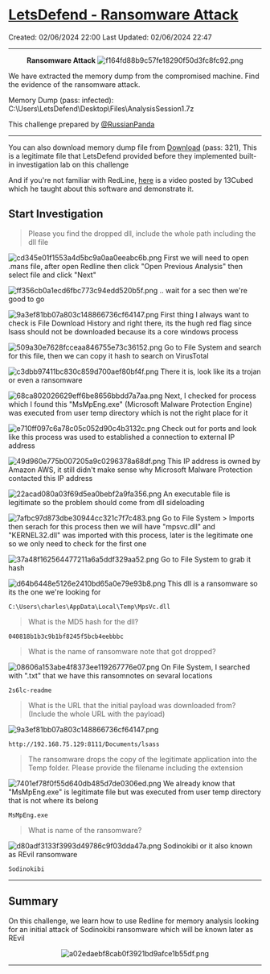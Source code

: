 # [LetsDefend - Ransomware Attack](https://app.letsdefend.io/challenge/ransomware-attack)
Created: 02/06/2024 22:00
Last Updated: 02/06/2024 22:47
* * *
<div align=center>

**Ransomware Attack**
![f164fd88b9c57fe18290f50d3fc8fc92.png](../../_resources/f164fd88b9c57fe18290f50d3fc8fc92.png)
</div>
We have extracted the memory dump from the compromised machine. Find the evidence of the ransomware attack.

Memory Dump (pass: infected): C:\Users\LetsDefend\Desktop\Files\AnalysisSession1.7z

This challenge prepared by [@RussianPanda](https://www.linkedin.com/in/an-fam-868921105/)

* * *
You can also download memory dump file from [Download](https://files-ld.s3.us-east-2.amazonaws.com/AnalysisSession.zip) (pass: 321), This is a legitimate file that LetsDefend provided before they implemented built-in investigation lab on this challenge

And if you're not familiar with RedLine, [here](https://www.youtube.com/watch?v=tCIEYCWTdk4) is a video posted by 13Cubed which he taught about this software and demonstrate it.

## Start Investigation
> Please you find the dropped dll, include the whole path including the dll file

![cd345e01f1553a4d5bc9a0aa0eeabc6b.png](../../_resources/cd345e01f1553a4d5bc9a0aa0eeabc6b.png)
First we will need to open .mans file, after open Redline then click "Open Previous Analysis" then select file and click "Next"

![ff356cb0a1ecd6fbc773c94edd520b5f.png](../../_resources/ff356cb0a1ecd6fbc773c94edd520b5f.png)
.. wait for a sec then we're good to go

![9a3ef81bb07a803c148866736cf64147.png](../../_resources/9a3ef81bb07a803c148866736cf64147.png)
First thing I always want to check is File Download History and right there, its the hugh red flag since lsass should not be downloaded because its a core windows process

![509a30e7628fcceaa846755e73c36152.png](../../_resources/509a30e7628fcceaa846755e73c36152.png)
Go to File System and search for this file, then we can copy it hash to search on VirusTotal

![c3dbb97411bc830c859d700aef80bf4f.png](../../_resources/c3dbb97411bc830c859d700aef80bf4f.png)
There it is, look like its a trojan or even a ransomware

![68ca802026629eff6be8656bbdd7a7aa.png](../../_resources/68ca802026629eff6be8656bbdd7a7aa.png)
Next, I checked for process which I found this "MsMpEng.exe" (Microsoft Malware Protection Engine) was executed from user temp directory which is not the right place for it

![e710ff097c6a78c05c052d90c4b3132c.png](../../_resources/e710ff097c6a78c05c052d90c4b3132c.png)
Check out for ports and look like this process was used to established a connection to external IP address

![49d960e775b007205a9c0296378a68df.png](../../_resources/49d960e775b007205a9c0296378a68df.png)
This IP address is owned by Amazon AWS, it still didn't make sense why Microsoft Malware Protection contacted this IP address

![22acad080a03f69d5ea0bebf2a9fa356.png](../../_resources/22acad080a03f69d5ea0bebf2a9fa356.png)
An executable file is legitimate so the problem should come from dll sideloading

![7afbc97d873dbe30944cc321c7f7c483.png](../../_resources/7afbc97d873dbe30944cc321c7f7c483.png)
Go to File System > Imports then serach for this process then we will have "mpsvc.dll" and "KERNEL32.dll" was imported with this process, later is the legitimate one so we only need to check for the first one

![37a48f162564477211a6a5ddf329aa52.png](../../_resources/37a48f162564477211a6a5ddf329aa52.png)
Go to File System to grab it hash

![d64b6448e5126e2410bd65a0e79e93b8.png](../../_resources/d64b6448e5126e2410bd65a0e79e93b8.png)
This dll is a ransomware so its the one we're looking for
```
C:\Users\charles\AppData\Local\Temp\MpsVc.dll
```

> What is the MD5 hash for the dll?
```
040818b1b3c9b1bf8245f5bcb4eebbbc
```

> What is the name of ransomware note that got dropped?

![08606a153abe4f8373ee119267776e07.png](../../_resources/08606a153abe4f8373ee119267776e07.png)
On File System, I searched with ".txt" that we have this ransomnotes on sevaral locations
```
2s6lc-readme
```

> What is the URL that the initial payload was downloaded from? (Include the whole URL with the payload)

![9a3ef81bb07a803c148866736cf64147.png](../../_resources/9a3ef81bb07a803c148866736cf64147.png)
```
http://192.168.75.129:8111/Documents/lsass
```

> The ransomware drops the copy of the legitimate application into the Temp folder. Please provide the filename including the extension

![7401ef78f0f55d640db485d7de0306ed.png](../../_resources/7401ef78f0f55d640db485d7de0306ed.png)
We already know that "MsMpEng.exe" is legitimate file but was executed from user temp directory that is not where its belong
```
MsMpEng.exe
```

> What is name of the ransomware?

![d80adf3133f3993d49786c9f03dda47a.png](../../_resources/d80adf3133f3993d49786c9f03dda47a.png)
Sodinokibi or it also known as REvil ransomware
```
Sodinokibi
```

* * *
## Summary

On this challenge, we learn how to use Redline for memory analysis looking for an initial attack of Sodinokibi ransomware which will be known later as REvil

<div align=center>

![a02edaebf8cab0f3921bd9afce1b55df.png](../../_resources/a02edaebf8cab0f3921bd9afce1b55df.png)
</div>

* * *
